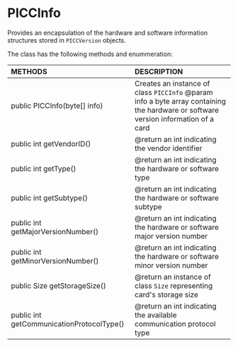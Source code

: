 # PICCInfo
Provides an encapsulation of the hardware and software information structures stored in <code>PICCVersion</code> objects.

The class has the following methods and enummeration:

|METHODS                                       |DESCRIPTION                                                                                        |
|:---------------------------------------------|:--------------------------------------------------------------------------------------------------|
|public PICCInfo(byte[] info)|Creates an instance of class <code>PICCInfo</code> @param info a byte array containing the hardware or software version information of a card|
|public int getVendorID()|@return an int indicating the vendor identifier|
|public int getType()|@return an int indicating the hardware or software type|
|public int getSubtype()|@return an int indicating the hardware or software subtype|
|public int getMajorVersionNumber()|@return an int indicating the hardware or software major version number|
|public int getMinorVersionNumber()|@return an int indicating the hardware or software minor version number|
|public Size getStorageSize()|@return an instance of class <code>Size</code> representing card's storage size|
|public int getCommunicationProtocolType()|@return an int indicating the available communication protocol type|
    
